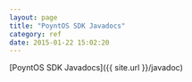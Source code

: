 ```yaml
---
layout: page
title: "PoyntOS SDK Javadocs"
category: ref
date: 2015-01-22 15:02:20
---
```



[PoyntOS SDK Javadocs]({{ site.url }}/javadoc)
